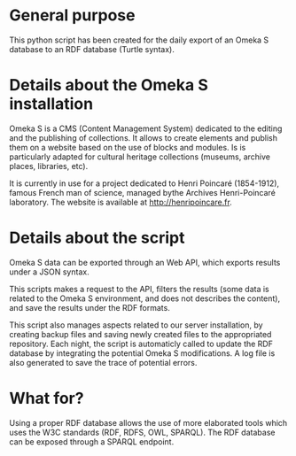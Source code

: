 # General purpose
This python script has been created for the daily export of an Omeka S database to an RDF database (Turtle syntax).

# Details about the Omeka S installation
Omeka S is a CMS (Content Management System) dedicated to the editing and the publishing of collections.
It allows to create elements and publish them on a website based on the use of blocks and modules. 
Is is particularly adapted for cultural heritage collections (museums, archive places, libraries, etc).

It is currently in use for a project dedicated to Henri Poincaré (1854-1912), famous French man of science, managed bythe Archives Henri-Poincaré laboratory.
The website is available at http://henripoincare.fr.

# Details about the script
Omeka S data can be exported through an Web API, which exports results under a JSON syntax.

This scripts makes a request to the API, filters the results (some data is related to the Omeka S environment, and does not describes the content), and save the results under the RDF formats.
 
This script also manages aspects related to our server installation, by creating backup files and saving newly created files to the appropriated repository.
Each night, the script is automaticly called to update the RDF database by integrating the potential Omeka S modifications.
A log file is also generated to save the trace of potential errors.

# What for?
Using a proper RDF database allows the use of more elaborated tools which uses the W3C standards (RDF, RDFS, OWL, SPARQL).
The RDF database can be exposed through a SPARQL endpoint.
